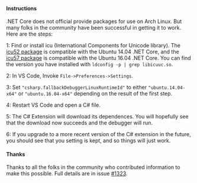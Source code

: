 #### Instructions

.NET Core does not official provide packages for use on Arch Linux. But many folks in the community have been successful in getting it to work. Here are the steps:

1: Find or install icu (International Components for Unicode library). The [icu52 package](https://aur.archlinux.org/packages/icu52/) is compatible with the Ubuntu 14.04 .NET Core, and the [icu57 package](https://aur.archlinux.org/packages/icu57/) is compatible with the Ubuntu 16.04 .NET Core. You can find the version you have installed with `ldconfig -p | grep libicuuc.so`.

2: In VS Code, Invoke `File->Preferences->Settings`.

3: Set `"csharp.fallbackDebuggerLinuxRuntimeId"` to either `"ubuntu.14.04-x64"` or `"ubuntu.16.04-x64"` depending on the result of the first step.

4: Restart VS Code and open a C# file.

5: The C# Extension will download its dependences. You will hopefully see that the download now succeeds and the debugger will run.

6: If you upgrade to a more recent version of the C# extension in the future, you should see that you setting is kept, and so things will just work.

#### Thanks

Thanks to all the folks in the community who contributed information to make this possible. Full details are in issue [#1323](https://github.com/OmniSharp/omnisharp-vscode/issues/1323).